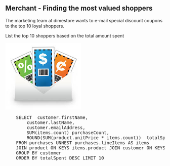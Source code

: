 ## Merchant - Finding the most valued shoppers

The marketing team at dimestore wants to e-mail special discount coupons to the top 10 loyal shoppers.

List the top 10 shoppers based on the total amount spent 
 
![ScreenShot](./images/coupons.png)

<pre id="example">
	SELECT 	customer.firstName, 
		customer.lastName, 
		customer.emailAddress,
		SUM(items.count) purchaseCount, 
		ROUND(SUM(product.unitPrice * items.count))  totalSpent 
	FROM purchases UNNEST purchases.lineItems AS items 
	JOIN product ON KEYS items.product JOIN customer ON KEYS purchases.customerId 
	GROUP BY customer 
	ORDER BY totalSpent DESC LIMIT 10	
</pre>
